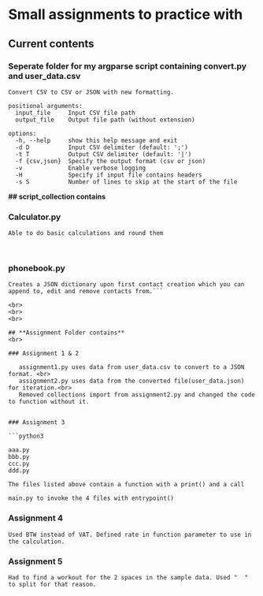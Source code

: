 # **Small assignments to practice with**

## **Current contents**

### Seperate folder for my argparse script containing convert.py and user_data.csv

```
Convert CSV to CSV or JSON with new formatting.

positional arguments:
  input_file     Input CSV file path
  output_file    Output file path (without extension)

options:
  -h, --help     show this help message and exit
  -d D           Input CSV delimiter (default: ';')
  -t T           Output CSV delimiter (default: '|')
  -f {csv,json}  Specify the output format (csv or json)
  -v             Enable verbose logging
  -H             Specify if input file contains headers
  -s S           Number of lines to skip at the start of the file

```


**## script_collection contains**

### Calculator.py
```
Able to do basic calculations and round them
```
<br>

### phonebook.py
```
Creates a JSON dictionary upon first contact creation which you can append to, edit and remove contacts from.```

<br>
<br>
<br>

## **Assignment Folder contains**
<br>

### Assignment 1 & 2

   assignment1.py uses data from user_data.csv to convert to a JSON format. <br>
   assignment2.py uses data from the converted file(user_data.json) for iteration.<br>
   Removed collections import from assignment2.py and changed the code to function without it.


### Assignment 3

```python3

aaa.py
bbb.py
ccc.py
ddd.py

The files listed above contain a function with a print() and a call

main.py to invoke the 4 files with entrypoint()

```

### Assignment 4

```
Used BTW instead of VAT. Defined rate in function parameter to use in the calculation.

```

### Assignment 5

```
Had to find a workout for the 2 spaces in the sample data. Used "  " to split for that reason. 
```
